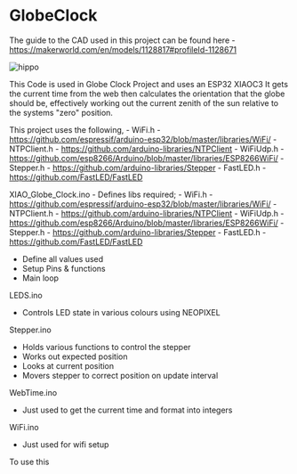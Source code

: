 # GlobeClock

The guide to the CAD used in this project can be found here - https://makerworld.com/en/models/1128817#profileId-1128671

![hippo](https://makerworld.bblmw.com/makerworld/model/USb237c9d6ccaea0/design/2025-02-21_d5daae956518f.gif?x-oss-process=image/resize,w_1000/format,webp)

  This Code is used in Globe Clock Project and uses an ESP32 XIAOC3
  It gets the current time from the web then calculates the orientation
  that the globe should be, effectively working out the current zenith of
  the sun relative to the systems "zero" position.

  This project uses the following,
    - WiFi.h - https://github.com/espressif/arduino-esp32/blob/master/libraries/WiFi/
    - NTPClient.h - https://github.com/arduino-libraries/NTPClient
    - WiFiUdp.h - https://github.com/esp8266/Arduino/blob/master/libraries/ESP8266WiFi/
    - Stepper.h - https://github.com/arduino-libraries/Stepper
    - FastLED.h - https://github.com/FastLED/FastLED

  XIAO_Globe_Clock.ino
    - Defines libs required;
    - WiFi.h - https://github.com/espressif/arduino-esp32/blob/master/libraries/WiFi/
    - NTPClient.h - https://github.com/arduino-libraries/NTPClient
    - WiFiUdp.h - https://github.com/esp8266/Arduino/blob/master/libraries/ESP8266WiFi/
    - Stepper.h - https://github.com/arduino-libraries/Stepper
    - FastLED.h - https://github.com/FastLED/FastLED
  - Define all values used
  - Setup Pins & functions
  - Main loop

  LEDS.ino 
  - Controls LED state in various colours using NEOPIXEL

  Stepper.ino 
  - Holds various functions to control the stepper
  - Works out expected position
  - Looks at current position
  - Movers stepper to correct position on update interval

  WebTime.ino
  - Just used to get the current time and format into integers

  WiFi.ino
  - Just used for wifi setup

To use this 

